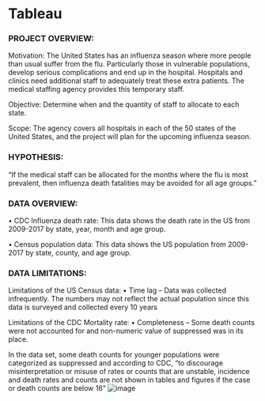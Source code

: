 # Tableau

### PROJECT OVERVIEW: 
Motivation: The United States has an influenza season where more people than usual suffer from the flu. Particularly those in vulnerable populations, develop serious complications and end up in the hospital. Hospitals and clinics need additional staff to adequately treat these extra patients. The medical staffing agency provides this temporary staff.

Objective: Determine when and the quantity of staff to allocate to each state.

Scope: The agency covers all hospitals in each of the 50 states of the United States, and the project will plan for the upcoming influenza season.
### HYPOTHESIS:
“If the medical staff can be allocated for the months where the flu is most prevalent, then influenza death fatalities may be avoided for all age groups.”
### DATA OVERVIEW:
•	CDC Influenza death rate: This data shows the death rate in the US from 2009-2017 by state, year, month and age group. 

•	Census population data: This data shows the US population from 2009-2017 by state, county, and age group. 
### DATA LIMITATIONS:
Limitations of the US Census data: 
•	Time lag – Data was collected infrequently. The numbers may not reflect the actual population since this data is surveyed and collected every 10 years

Limitations of the CDC Mortality rate: 
•	Completeness – Some death counts were not accounted for and non-numeric value of suppressed was in its place. 

 In the data set, some death counts for younger populations were categorized as suppressed and according to CDC, “to discourage misinterpretation or misuse of rates or counts that are unstable, incidence and death rates and counts are not shown in tables and figures if the case or death counts are below 16”
![image](https://user-images.githubusercontent.com/122002608/211269524-6384ae8c-a194-426d-8419-99742e06952d.png)
